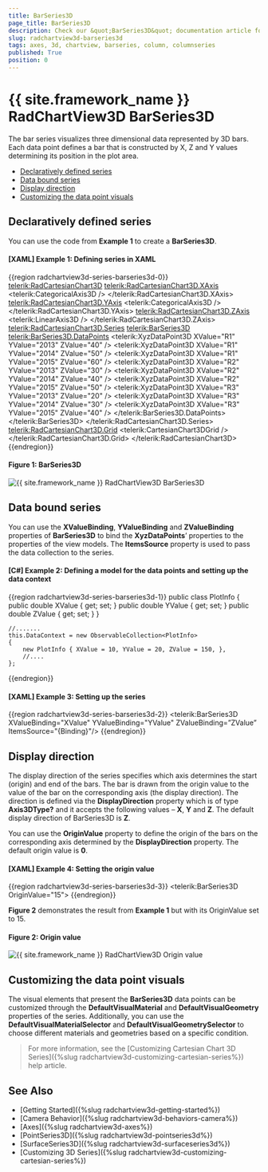 ```yaml
---
title: BarSeries3D
page_title: BarSeries3D
description: Check our &quot;BarSeries3D&quot; documentation article for the RadChartView3D {{ site.framework_name }} control.
slug: radchartview3d-barseries3d
tags: axes, 3d, chartview, barseries, column, columnseries
published: True
position: 0
---
```


# {{ site.framework_name }} RadChartView3D BarSeries3D

The bar series visualizes three dimensional data represented by 3D bars. Each data point defines a bar that is constructed by X, Z and Y values determining its position in the plot area. 

* [Declaratively defined series](#declaratively-defined-series)
* [Data bound series](#data-bound-series)
* [Display direction](#display-direction)
* [Customizing the data point visuals](#customizing-the-data-point-visuals)

## Declaratively defined series

You can use the code from __Example 1__ to create a __BarSeries3D__. 

#### __[XAML] Example 1: Defining series in XAML__	
{{region radchartview3d-series-barseries3d-0}}
	<telerik:RadCartesianChart3D>
		<telerik:RadCartesianChart3D.XAxis>
			<telerik:CategoricalAxis3D />
		</telerik:RadCartesianChart3D.XAxis>
		<telerik:RadCartesianChart3D.YAxis>
			<telerik:CategoricalAxis3D />
		</telerik:RadCartesianChart3D.YAxis>
		<telerik:RadCartesianChart3D.ZAxis>
			<telerik:LinearAxis3D />
		</telerik:RadCartesianChart3D.ZAxis>
		<telerik:RadCartesianChart3D.Series>
			<telerik:BarSeries3D>
				<telerik:BarSeries3D.DataPoints>
					<telerik:XyzDataPoint3D XValue="R1" YValue="2013" ZValue="40" />
					<telerik:XyzDataPoint3D XValue="R1" YValue="2014" ZValue="50" />
					<telerik:XyzDataPoint3D XValue="R1" YValue="2015" ZValue="60" />
					<telerik:XyzDataPoint3D XValue="R2" YValue="2013" ZValue="30" />
					<telerik:XyzDataPoint3D XValue="R2" YValue="2014" ZValue="40" />
					<telerik:XyzDataPoint3D XValue="R2" YValue="2015" ZValue="50" />
					<telerik:XyzDataPoint3D XValue="R3" YValue="2013" ZValue="20" />
					<telerik:XyzDataPoint3D XValue="R3" YValue="2014" ZValue="30" />
					<telerik:XyzDataPoint3D XValue="R3" YValue="2015" ZValue="40" />
				</telerik:BarSeries3D.DataPoints>
			</telerik:BarSeries3D>
		</telerik:RadCartesianChart3D.Series>
		<telerik:RadCartesianChart3D.Grid>
			<telerik:CartesianChart3DGrid />
		</telerik:RadCartesianChart3D.Grid>
	</telerik:RadCartesianChart3D>
{{endregion}}
	
#### __Figure 1: BarSeries3D__
![{{ site.framework_name }} RadChartView3D BarSeries3D](images/radchartview-3d-barseries3d-0.png)

## Data bound series

You can use the __XValueBinding__, __YValueBinding__ and __ZValueBinding__ properties of __BarSeries3D__ to bind the __XyzDataPoints__’ properties to the properties of the view models. The __ItemsSource__ property is used to pass the data collection to the series.

#### __[C#] Example 2: Defining a model for the data points and setting up the data context__
{{region radchartview3d-series-barseries3d-1}}
	public class PlotInfo
	{
		public double XValue { get; set; }
		public double YValue { get; set; }
		public double ZValue { get; set; }
	}

	//.......
	this.DataContext = new ObservableCollection<PlotInfo>
	{
		new PlotInfo { XValue = 10, YValue = 20, ZValue = 150, },
		//....
	};
{{endregion}}

#### __[XAML] Example 3: Setting up the series__
{{region radchartview3d-series-barseries3d-2}}
	<telerik:BarSeries3D XValueBinding="XValue"  YValueBinding="YValue" ZValueBinding=”ZValue” ItemsSource="{Binding}"/>
{{endregion}}
	
## Display direction

The display direction of the series specifies which axis determines the start (origin) and end of the bars. The bar is drawn from the origin value to the value of the bar on the corresponding axis (the display direction). The direction is defined via the __DisplayDirection__ property which is of type __Axis3DType?__ and it accepts the following values – __X__, __Y__ and __Z__. The default display direction of BarSeries3D is __Z__.

You can use the __OriginValue__ property to define the origin of the bars on the corresponding axis determined by the __DisplayDirection__ property. The default origin value is __0__.

#### __[XAML] Example 4: Setting the origin value__
{{region radchartview3d-series-barseries3d-3}}
	<telerik:BarSeries3D OriginValue="15">
{{endregion}}

__Figure 2__ demonstrates the result from __Example 1__ but with its OriginValue set to 15.
	
#### __Figure 2: Origin value__
![{{ site.framework_name }} RadChartView3D Origin value](images/radchartview-3d-barseries3d-1.png)

## Customizing the data point visuals

The visual elements that present the __BarSeries3D__ data points can be customized through the __DefaultVisualMaterial__ and __DefaultVisualGeometry__ properties of the series. Additionally, you can use the __DefaultVisualMaterialSelector__ and __DefaultVisualGeometrySelector__ to choose different materials and geometries based on a specific condition.
 
>For more information, see the [Customizing Cartesian Chart 3D Series]({%slug radchartview3d-customizing-cartesian-series%}) help article.

## See Also

* [Getting Started]({%slug radchartview3d-getting-started%})
* [Camera Behavior]({%slug radchartview3d-behaviors-camera%})
* [Axes]({%slug radchartview3d-axes%})
* [PointSeries3D]({%slug radchartview3d-pointseries3d%})
* [SurfaceSeries3D]({%slug radchartview3d-surfaceseries3d%})
* [Customizing 3D Series]({%slug radchartview3d-customizing-cartesian-series%})
